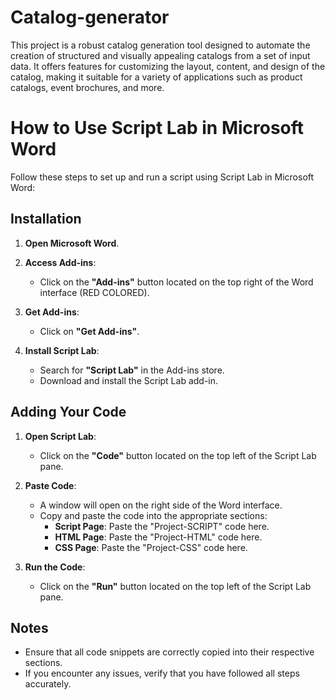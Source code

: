 # Catalog-generator
This project is a robust catalog generation tool designed to automate the creation of structured and visually appealing catalogs from a set of input data. It offers features for customizing the layout, content, and design of the catalog, making it suitable for a variety of applications such as product catalogs, event brochures, and more.

# How to Use Script Lab in Microsoft Word

Follow these steps to set up and run a script using Script Lab in Microsoft Word:

## Installation

1. **Open Microsoft Word**.

2. **Access Add-ins**:
   - Click on the **"Add-ins"** button located on the top right of the Word interface (RED COLORED).

3. **Get Add-ins**:
   - Click on **"Get Add-ins"**.

4. **Install Script Lab**:
   - Search for **"Script Lab"** in the Add-ins store.
   - Download and install the Script Lab add-in.

## Adding Your Code

1. **Open Script Lab**:
   - Click on the **"Code"** button located on the top left of the Script Lab pane.

2. **Paste Code**:
   - A window will open on the right side of the Word interface.
   - Copy and paste the code into the appropriate sections:
     - **Script Page**: Paste the "Project-SCRIPT" code here.
     - **HTML Page**: Paste the "Project-HTML" code here.
     - **CSS Page**: Paste the "Project-CSS" code here.

3. **Run the Code**:
   - Click on the **"Run"** button located on the top left of the Script Lab pane.

## Notes

- Ensure that all code snippets are correctly copied into their respective sections.
- If you encounter any issues, verify that you have followed all steps accurately.



